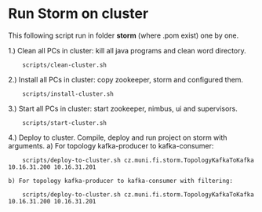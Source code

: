 Run Storm on cluster
============================

This following script run in folder <b>storm</b> (where .pom exist) one by one.

1.) Clean all PCs in cluster: kill all java programs and clean word directory.

        scripts/clean-cluster.sh

2.) Install all PCs in cluster: copy zookeeper, storm and configured them.

        scripts/install-cluster.sh

3.) Start all PCs in cluster: start zookeeper, nimbus, ui and supervisors.

        scripts/start-cluster.sh

4.) Deploy to cluster. Compile, deploy and run project on storm with arguments.
    a) For topology kafka-producer to kafka-consumer:

        scripts/deploy-to-cluster.sh cz.muni.fi.storm.TopologyKafkaToKafka 10.16.31.200 10.16.31.201

    b) For topology kafka-producer to kafka-consumer with filtering:

        scripts/deploy-to-cluster.sh cz.muni.fi.storm.TopologyKafkaToKafka 10.16.31.200 10.16.31.201
